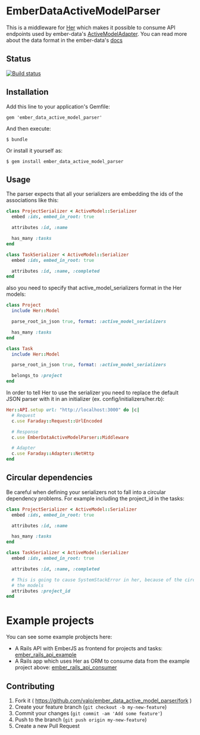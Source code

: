 # EmberDataActiveModelParser

This is a middleware for [Her](http://her-rb.org/) which makes it possible to consume API endpoints used by ember-data's [ActiveModelAdapter](http://emberjs.com/api/data/classes/DS.ActiveModelAdapter.html). You can read more about the data format in the ember-data's [docs](http://emberjs.com/api/data/classes/DS.ActiveModelAdapter.html)

## Status

[![Build status](https://travis-ci.org/valo/ember_data_active_model_parser.svg)](https://travis-ci.org/valo/ember_data_active_model_parser)

## Installation

Add this line to your application's Gemfile:

    gem 'ember_data_active_model_parser'

And then execute:

    $ bundle

Or install it yourself as:

    $ gem install ember_data_active_model_parser

## Usage

The parser expects that all your serializers are embedding the ids of the associations like this:

```ruby
class ProjectSerializer < ActiveModel::Serializer
  embed :ids, embed_in_root: true

  attributes :id, :name

  has_many :tasks
end

class TaskSerializer < ActiveModel::Serializer
  embed :ids, embed_in_root: true

  attributes :id, :name, :completed
end
```

also you need to specify that active_model_serializers format in the Her models:

```ruby
class Project
  include Her::Model

  parse_root_in_json true, format: :active_model_serializers

  has_many :tasks
end

class Task
  include Her::Model

  parse_root_in_json true, format: :active_model_serializers

  belongs_to :project
end
```

In order to tell Her to use the serializer you need to replace the default JSON parser with it in an initializer (ex. config/initializers/her.rb):

```ruby
Her::API.setup url: "http://localhost:3000" do |c|
  # Request
  c.use Faraday::Request::UrlEncoded

  # Response
  c.use EmberDataActiveModelParser::Middleware

  # Adapter
  c.use Faraday::Adapter::NetHttp
end
```

## Circular dependencies

Be careful when defining your serializers not to fall into a circular dependency problems. For example including the project_id in the tasks:

```ruby
class ProjectSerializer < ActiveModel::Serializer
  embed :ids, embed_in_root: true

  attributes :id, :name

  has_many :tasks
end

class TaskSerializer < ActiveModel::Serializer
  embed :ids, embed_in_root: true

  attributes :id, :name, :completed

  # This is going to cause SystemStackError in her, because of the circular dependency between
  # the models
  attributes :project_id
end
```

# Example projects

You can see some example probjects here:

* A Rails API with EmberJS as frontend for projects and tasks: [ember_rails_api_example](https://github.com/valo/ember_rails_api_example)
* A Rails app which uses Her as ORM to consume data from the example project above: [ember_rails_api_consumer](https://github.com/valo/ember_rails_api_consumer)

## Contributing

1. Fork it ( https://github.com/valo/ember_data_active_model_parser/fork )
2. Create your feature branch (`git checkout -b my-new-feature`)
3. Commit your changes (`git commit -am 'Add some feature'`)
4. Push to the branch (`git push origin my-new-feature`)
5. Create a new Pull Request
